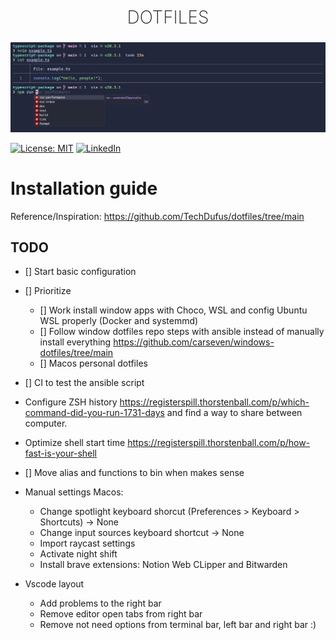 <h2 style="
    text-align: center;
    font-weight:200;
    font-size: 28px;
    text-transform: uppercase;
">Dotfiles</h2>
<p align="center">
    <img src="terminal.jpeg"/>
</p>

[![License: MIT](https://img.shields.io/badge/License-MIT-yellow.svg)](https://opensource.org/licenses/MIT)
[![LinkedIn](https://img.shields.io/badge/Follow-linkedin-0077b5.svg?style=flat-square)](https://www.linkedin.com/in/carles-serra-vendrell/)

# Installation guide

Reference/Inspiration: https://github.com/TechDufus/dotfiles/tree/main

## TODO

- [] Start basic configuration
- [] Prioritize
  - [] Work install window apps with Choco, WSL and config Ubuntu WSL properly (Docker and systemmd)
  - [] Follow window dotfiles repo steps with ansible instead of manually install everything https://github.com/carseven/windows-dotfiles/tree/main
  - [] Macos personal dotfiles
- [] CI to test the ansible script

- Configure ZSH history https://registerspill.thorstenball.com/p/which-command-did-you-run-1731-days and find a way to share between computer.
- Optimize shell start time https://registerspill.thorstenball.com/p/how-fast-is-your-shell
- [] Move alias and functions to bin when makes sense

- Manual settings Macos:
  - Change spotlight keyboard shorcut (Preferences > Keyboard > Shortcuts) ->
    None
  - Change input sources keyboard shortcut -> None
  - Import raycast settings
  - Activate night shift
  - Install brave extensions: Notion Web CLipper and Bitwarden
- Vscode layout
  - Add problems to the right bar
  - Remove editor open tabs from right bar
  - Remove not need options from terminal bar, left bar and right bar :)
